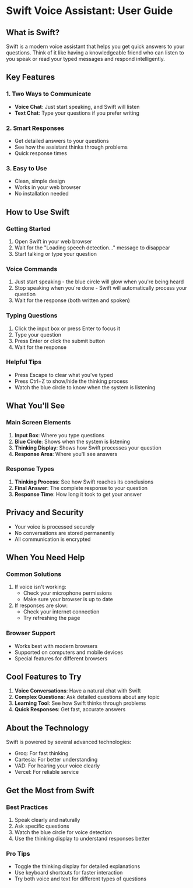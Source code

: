 # Swift Voice Assistant: User Guide

## What is Swift?

Swift is a modern voice assistant that helps you get quick answers to your questions. Think of it like having a knowledgeable friend who can listen to you speak or read your typed messages and respond intelligently.

## Key Features

### 1. Two Ways to Communicate
- **Voice Chat**: Just start speaking, and Swift will listen
- **Text Chat**: Type your questions if you prefer writing

### 2. Smart Responses
- Get detailed answers to your questions
- See how the assistant thinks through problems
- Quick response times

### 3. Easy to Use
- Clean, simple design
- Works in your web browser
- No installation needed

## How to Use Swift

### Getting Started
1. Open Swift in your web browser
2. Wait for the "Loading speech detection..." message to disappear
3. Start talking or type your question

### Voice Commands
1. Just start speaking - the blue circle will glow when you're being heard
2. Stop speaking when you're done - Swift will automatically process your question
3. Wait for the response (both written and spoken)

### Typing Questions
1. Click the input box or press Enter to focus it
2. Type your question
3. Press Enter or click the submit button
4. Wait for the response

### Helpful Tips
- Press Escape to clear what you've typed
- Press Ctrl+Z to show/hide the thinking process
- Watch the blue circle to know when the system is listening

## What You'll See

### Main Screen Elements
1. **Input Box**: Where you type questions
2. **Blue Circle**: Shows when the system is listening
3. **Thinking Display**: Shows how Swift processes your question
4. **Response Area**: Where you'll see answers

### Response Types
1. **Thinking Process**: See how Swift reaches its conclusions
2. **Final Answer**: The complete response to your question
3. **Response Time**: How long it took to get your answer

## Privacy and Security
- Your voice is processed securely
- No conversations are stored permanently
- All communication is encrypted

## When You Need Help

### Common Solutions
1. If voice isn't working:
   - Check your microphone permissions
   - Make sure your browser is up to date
2. If responses are slow:
   - Check your internet connection
   - Try refreshing the page

### Browser Support
- Works best with modern browsers
- Supported on computers and mobile devices
- Special features for different browsers

## Cool Features to Try

1. **Voice Conversations**: Have a natural chat with Swift
2. **Complex Questions**: Ask detailed questions about any topic
3. **Learning Tool**: See how Swift thinks through problems
4. **Quick Responses**: Get fast, accurate answers

## About the Technology

Swift is powered by several advanced technologies:
- Groq: For fast thinking
- Cartesia: For better understanding
- VAD: For hearing your voice clearly
- Vercel: For reliable service

## Get the Most from Swift

### Best Practices
1. Speak clearly and naturally
2. Ask specific questions
3. Watch the blue circle for voice detection
4. Use the thinking display to understand responses better

### Pro Tips
- Toggle the thinking display for detailed explanations
- Use keyboard shortcuts for faster interaction
- Try both voice and text for different types of questions
